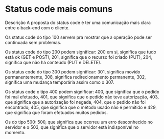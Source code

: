 # Status code mais comuns

Descrição
A proposta do status code é ter uma comunicação mais clara entre o back-end com o cliente. 

Os status code do tipo 100 servem pra mostrar que a operação pode ser continuada sem problemas. 

Os status code do tipo 200 podem significar: 200 em si, significa que tudo está ok (GET e POST), 201, significa que o recurso foi criado (PUT), 204, significa que não há conteúdo (PUT e DELETE). 

Os status code do tipo 300 podem significar: 301, significa movido permanentemente, 308, significa redirecionamento permanente, 302, significa uma mudança temporária assim como o 307. 

Os status code o tipo 400 podem significar: 400, que significa que o pedido foi mal efetuado, 401, que significa que o pedido não teve autorização, 403, que significa que a autorização foi negada, 404, que o pedido não foi encontrado, 405, que significa que o método usado não é permitido e 429, que significa que foram efetuados muitos pedidos. 

Os do tipo 500: 500, que significa que ocorreu um erro desconhecido no servidor e o 503, que significa que o servidor está indisponível no momento.